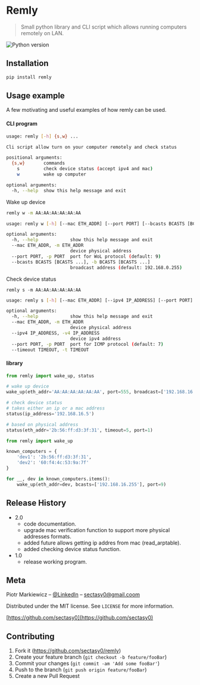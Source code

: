 # Remly
> Small python library and CLI script which allows running computers remotely on LAN.

![Python version][python-image]

## Installation

```sh
pip install remly
```

## Usage example

A few motivating and useful examples of how remly can be used.

#### CLI program

```sh
usage: remly [-h] {s,w} ...

Cli script allow turn on your computer remotely and check status

positional arguments:
  {s,w}       commands
    s         check device status (accept ipv4 and mac)
    w         wake up computer

optional arguments:
  -h, --help  show this help message and exit
```

Wake up device
```sh
remly w -m AA:AA:AA:AA:AA:AA
```

```sh
usage: remly w [-h] [--mac ETH_ADDR] [--port PORT] [--bcasts BCASTS [BCASTS ...]]

optional arguments:
  -h, --help            show this help message and exit
  --mac ETH_ADDR, -m ETH_ADDR
                        device physical address
  --port PORT, -p PORT  port for WoL protocol (default: 9)
  --bcasts BCASTS [BCASTS ...], -b BCASTS [BCASTS ...]
                        broadcast address (default: 192.168.0.255)
```

Check device status
```
remly s -m AA:AA:AA:AA:AA:AA
```

```sh
usage: remly s [-h] [--mac ETH_ADDR] [--ipv4 IP_ADDRESS] [--port PORT] [--timeout TIMEOUT]

optional arguments:
  -h, --help            show this help message and exit
  --mac ETH_ADDR, -m ETH_ADDR
                        device physical address
  --ipv4 IP_ADDRESS, -v4 IP_ADDRESS
                        device ipv4 address
  --port PORT, -p PORT  port for ICMP protocol (default: 7)
  --timeout TIMEOUT, -t TIMEOUT
```

#### library
```python
from remly import wake_up, status

# wake up device
wake_up(eth_addr='AA:AA:AA:AA:AA:AA', port=555, broadcast=['192.168.16.255'])

# check device status
# takes either an ip or a mac address
status(ip_address='192.168.16.5')

# based on physical address
status(eth_addr='2b:56:ff:d3:3f:31', timeout=5, port=1)

```
```python
from remly import wake_up

known_computers = {
    'dev1': '2b:56:ff:d3:3f:31',
    'dev2': '60:f4:4c:53:9a:7f'
}

for __, dev in known_computers.items():
    wake_up(eth_addr=dev, bcasts=['192.168.16.255'], port=9)

```

## Release History

* 2.0
    * code documentation.
    * upgrade mac verification function to support more physical addresses formats.
    * added future allows getting ip addres from mac (read_arptable).
    * added checking device status function.
* 1.0
    * release working program.

## Meta

Piotr Markiewicz – [@LinkedIn](https://www.linkedin.com/in/piotr-markiewicz-a44b491b1/) – sectasy0@gmail.coom

Distributed under the MIT license. See ``LICENSE`` for more information.

[https://github.com/sectasy0](https://github.com/sectasy0)

## Contributing

1. Fork it (<https://github.com/sectasy0/remly>)
2. Create your feature branch (`git checkout -b feature/fooBar`)
3. Commit your changes (`git commit -am 'Add some fooBar'`)
4. Push to the branch (`git push origin feature/fooBar`)
5. Create a new Pull Request

<!-- Markdown link & img dfn's -->
[python-image]: https://img.shields.io/badge/python-3.8-blue
[pypi-image]: https://img.shields.io/badge/pypi-remly-blue
[pypi-url]:  pypi.org/project/remly/
